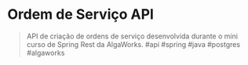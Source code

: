 # Ordem de Serviço API
> API de criação de ordens de serviço desenvolvida durante o mini curso de Spring Rest da AlgaWorks.
> #api #spring #java #postgres #algaworks
